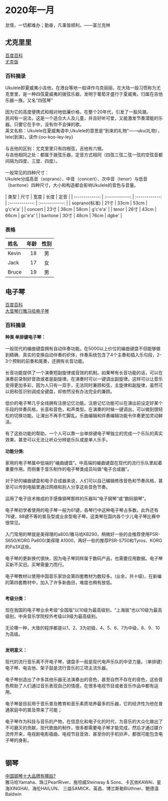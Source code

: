 # 2020年一月
怠惰，一切都难办；勤奋，凡事皆顺利。——富兰克林
## 尤克里里
[百度百科](https://baike.baidu.com/item/%E5%B0%A4%E5%85%8B%E9%87%8C%E9%87%8C/805901?fr=aladdin)<br>
[尤克饭](https://www.ukulelefan.com/)
### 百科摘录
Ukulele即夏威夷小吉他，在港台等地一般译作乌克丽丽，在大陆一般习惯称为尤克里里，是一种四弦夏威夷的拨弦乐器，发明于葡萄牙盛行于夏威夷，归属在吉他乐器一族。又名“四弦琴”<br><br>
因为它的高度便携式和相对地低廉价格，在整个20年代，引发了一股风潮。<br>
民间有一说法，这是一个适合大人及儿童，并且好听可爱，又能激发节奏潜能的乐器。只要它在手中，没有你不会弹的歌。<br>
英文名称：Ukulele在夏威夷语中,Ukulele的意思是“到来的礼物”——uku(礼物），lele(到来)，读作:{oo-koo-ley-ley}<br><br>
与吉他的区别：尤克里里只有四根弦，吉他有六根。<br>
与吉他相同之处：都属于拨弦乐器，定音方式相同（四弦三弦二弦一弦的空弦音都间隔为四度、三度、四度）。<br><br>
一般常见的四种尺寸：<br>
Ukulele分成高音（soprano）、中音（concert）、次中音（tenor）与低音（baritone）四种尺寸，大小和构造都会影响Ukulele的音色与音量。<br><br>
|      类型     |      尺寸      |      宽度      |      长度      |      定音      |
| :------------: | :------------: | :------------: | :------------: | :------------: |
|      soprano(标准)      |      21寸      |      33cm      |      53cm      |      g'c'e'a'      |
|      concert      |      23寸      |      38cm      |      58cm      |      g'c'e'a'      |
|      tenor      |      26寸      | 43cm | 66cm | gc'e'a' |
|      baritone      |      30寸      |      48cm      |      76cm      |      dgbe'      |
### 表格
|  姓名 | 年龄 |  性别 |
|:-----|-----:|:-----:|
|Kevin |  18  |   男  |
|Jack  |  17  |   女  |
|Bruce |  19  |   男  |

## 电子琴
[百度百科](https://baike.baidu.com/item/%E7%94%B5%E5%AD%90%E7%90%B4/642644?fr=aladdin)<br>
[大音琴行雅马哈电子琴](http://www.dayinqh.com/portal.php?mod=list&catid=32)
### 百科摘录
**种类 单排键电子琴：**<br><br>
一般现代的编曲键盘拥有自动伴奏功能。在5000以上价位的编曲键盘不但能够做到精确、真实的变换自动伴奏的织体，伴奏系统包含了4个主奏和插入乐句段，2-3个预制的前奏和尾奏，还拥有长音功能。<br><br>
长音功能提供了一个演奏短副旋律或音效的机制。如果琴有长音功能的话，可以在演奏前录制好音效或者是副旋律。在演奏时可以一键调出副旋律。这样可以让音乐变得更加多彩，因为人只有一双手，无法同时兼顾和弦，主旋律和副旋律，虽然可以把和弦识别调成全键盘，却依然没有办法完全的兼顾。<br><br>
低价的电子琴几乎全线拥有注册记忆功能。注册记忆功能可以在演出前设定好某个乐段的伴奏风格，长音和音色，和声类型。在演奏的时候一键调出，可以做到很轻松的切换功能。让演出不再手忙脚乱。乐曲编辑和伴奏编辑功能令伴奏更加灵动鲜活。<br><br>
有了这些功能的帮助，一个人可以靠一台单排键电子琴独立的完成一个乐队的真实效果。甚至可以无法让听众分辨是乐队或是单人乐手。<br><br>
**功能分类:**<br><br>
家用的电子琴属中低端的“编曲键盘”。中高端的编曲键盘在现代的流行乐队里起着重要作用。而侧重于音乐制作的电子琴类成员叫做“电子合成器”。<br><br>
对于好的编曲键盘和电子合成器来说，人们可以自己编辑修改音色和节奏风格，甚至可以传到电脑里通过网络和别人分享这些音色节奏。<br><br>
运用了电子技术做成的手感像钢琴那样的乐器叫“电子钢琴”或“数码钢琴”。<br><br>
电子琴初学者使用的电子琴一般为61键，各琴行中这种电子琴占多数。此外还有76键，88键不等的普及型或业余型电子琴。这类琴在国内各个少儿电子琴比赛中很常见。<br><br>
入门常用的琴就是美得理的a800/雅马哈KB290，稍微好一些的会推荐使用PSR-S650/KORG Pa600/美得理 A1000，再好一些的推荐PSR-S750和Tyros、KORG的Pa3X这些。<br><br>
电子琴的更新换代很快，因为电子琴同样属于数码产品，也需要应用数据。电子琴买新不买旧。买琴需量力而行。<br><br>
电子琴教材以使用中国音乐家协会第四套教材为数较多。(业余，共十级)，在新编的第四套教材中，加入了许多新曲目，难度也稍有放低。<br><br>

**考级分类：**<br><br>
现在我国的电子琴业余考级“全国版”以10级为最高级别，“上海版”也以10级为最高级别，中央音乐学院校外考级以9级为最高级别。<br><br>
无论哪一种，大致的程序都是以1、2、3为初级，4、5、6、7为中级，8、9、10为高级。<br><br>

**发明意义：**<br><br>
现代的流行音乐离不开电子琴，键盘手一般是现代电声乐队的中坚力量。（单排键）电子琴、电吉他、架子鼓是流行音乐的三项主流乐器。<br><br>
电子琴创造出了许多其他乐器无法演奏出的音色，甚至自然不存在的音色，这些音色帮助了人们通过音乐表现自己的情感，在很多电视节目或者音乐作品中都有运用。<br><br>
电子琴是目前用于音乐普及教育和音乐素质培养最多的乐器，它的经济性为他在普通家庭中的普及带来了可能；<br><br>
电子琴作为科技与音乐的产物，在信息化和电子化的时代，为音乐的大众化做出了不可磨灭的贡献，现代歌曲的制作，很多都需要电子琴才能完成，然后才通过媒介流传开来，电视剧电影插曲、电视节目音效、甚至你的手机铃声，都很可能包含电子琴的身影。<br><br>

## 钢琴
[中国钢琴十大品牌有哪些?](https://www.chinapp.com/shidapinpai/66247/)<br>
雅马哈Yamaha、珠江PearlRiver、施坦威Steinway & Sons、卡瓦依KAWAI、星海XINGHAI、海伦HAILUN、 三益SAMICK、英昌、博兰斯勒Blüthner、鲍德温Baldwin


